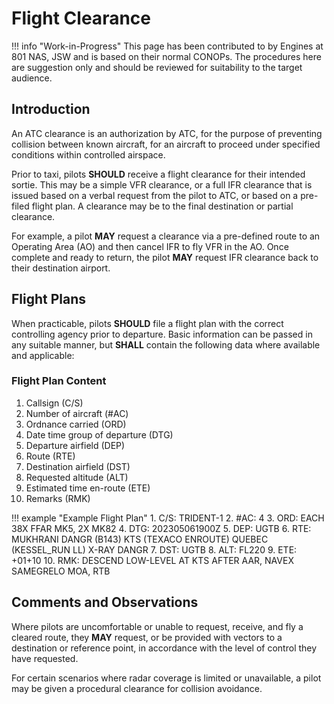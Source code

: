 # Flight Clearance


!!! info "Work-in-Progress"
	This page has been contributed to by Engines at 801 NAS, JSW and is based on their normal CONOPs.
    The procedures here are suggestion only and should be reviewed for suitability to the target audience.

## Introduction

An ATC clearance is an authorization by ATC, for the purpose of preventing collision between known aircraft, for an aircraft to proceed under specified conditions within controlled airspace.

Prior to taxi, pilots **SHOULD** receive a flight clearance for their intended sortie.
This may be a simple VFR clearance, or a full IFR clearance that is issued based on a verbal request from the pilot to ATC, or based on a pre-filed flight plan.
A clearance may be to the final destination or partial clearance.

For example, a pilot **MAY** request a clearance via a pre-defined route to an Operating Area (AO) and then cancel IFR to fly VFR in the AO.
Once complete and ready to return, the pilot **MAY** request IFR clearance back to their destination airport.

## Flight Plans

When practicable, pilots **SHOULD** file a flight plan with the correct controlling agency prior to departure.
Basic information can be passed in any suitable manner, but **SHALL** contain the following data where available and applicable:

### Flight Plan Content

1.  Callsign (C/S)
2.  Number of aircraft (#AC)
3.  Ordnance carried (ORD)
4.  Date time group of departure (DTG)
5.  Departure airfield (DEP)
6.  Route (RTE)
7.  Destination airfield (DST)
8.  Requested altitude (ALT)
9.  Estimated time en-route (ETE)
10. Remarks (RMK)

!!! example "Example Flight Plan"
    1.  C/S:  TRIDENT-1
    2.  \#AC:  4
    3.  ORD:  EACH 38X FFAR MK5, 2X MK82
    4.  DTG:  202305061900Z
    5.  DEP:  UGTB
    6.  RTE:  MUKHRANI DANGR (B143) KTS (TEXACO ENROUTE) QUEBEC (KESSEL_RUN LL) X-RAY DANGR
    7.  DST:  UGTB
    8.  ALT:  FL220
    9.  ETE:  +01+10
    10. RMK:  DESCEND LOW-LEVEL AT KTS AFTER AAR, NAVEX SAMEGRELO MOA, RTB

## Comments and Observations

Where pilots are uncomfortable or unable to request, receive, and fly a cleared route, they **MAY** request, or be provided with vectors to a destination or reference point, in accordance with the level of control they have requested.

For certain scenarios where radar coverage is limited or unavailable, a pilot may be given a procedural clearance for collision avoidance.
